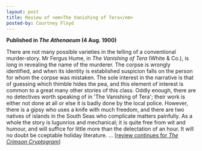 ```yaml
---
layout: post
title: Review of <em>The Vanishing of Tera</em>
posted-by: Courtney Floyd
---
```

<strong>Published in <em>The Athenaeum</em> (4 Aug. 1900)</strong>

There are not many possible varieties in the telling of a conventional murder-story. Mr Fergus Hume, in <em>The Vanishing of 
Tera</em> (White & Co.), is long in revealing the name of the murderer. The corpse is wrongly identified, and when its identity
is established suspicion falls on the person for whom the corpse was mistaken. The sole interest in the narrative is that of 
guessing which thimble hides the pea, and this element of interest is common to a great many other stories of this class. 
Oddly enough, there are no detectives worth speaking of in 'The Vanishing of Tera'; their work is either not done at all or 
else it is badly done by the local police. However, there is a gipsy who uses a knife with much freedom, and there are two 
natives of islands in the South Seas who complicate matters painfully. As a whole the story is lugunrios and mechanical; it is 
quite free from wit and humour, and will suffice for little more than the delectation of an hour. It will no doubt be 
cceptable holiday literature. ... <a href="/2019/08/28/crimsoncrypto.html">[review continues for <em>The Crimson Cryptogram</em>]</a> 
